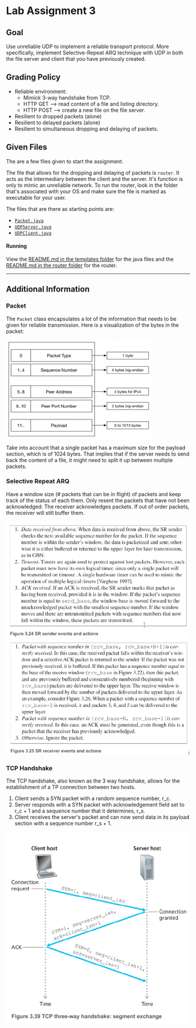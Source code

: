 # Lab Assignment 3

## Goal
Use unreliable UDP to implement a reliable transport protocol.
More specifically, implement Selective-Repeat ARQ technique with UDP in both the file server and client that you have previously created.

## Grading Policy
- Reliable environment:
    - Mimick 3-way handshake from TCP.
    - HTTP GET --> read content of a file and listing directory.
    - HTTP POST --> create a new file on the file server.
- Resilient to dropped packets (alone)
- Resilient to delayed packets (alone)
- Resilient to simultaneous dropping and delaying of packets.

## Given Files
The are a few files given to start the assignment.

The file that allows for the dropping and delaying of packets is  `router`.
It acts as the intermediary between the client and the server.
It's function is only to mimic an unreliable network.
To run the router, look in the folder that's associated with your OS and make sure the file is marked as executable for your user.

The files that are there as starting points are:
 * [`Packet.java`](./templates/src/main/java/ca/concordia/Packet.java)
 * [`UDPServer.java`](./templates/src/main/java/ca/concordia/UDPServer.java)
 * [`UDPClient.java`](./templates/src/main/java/ca/concordia/UDPClient.java)

#### Running
View the [README.md in the templates folder](./templates/README.md) for the java files and the [README.md in the router folder](./router/README.md) for the router.

---

## Additional Information

### Packet
The `Packet` class encapsulates a lot of the information that needs to be given for reliable transmission.
Here is a visualization of the bytes in the packet:

![Packet Structure](./files/packet_structure.png)

Take into account that a single packet has a maximum size for the payload section, which is of 1024 bytes.
That implies that if the server needs to send back the content of a file, it might need to split it up between multiple packets.

### Selective Repeat ARQ
Have a window size (# packets that can be in flight) of packets and keep track of the status of each them.
Only resent the packets that have not been acknowledged.
The receiver acknowledges packets.
If out of order packets, the receiver will still buffer them.

![SR Sender](./files/sender_events.png)
![SR Receiver](./files/receiver_events.png)

### TCP Handshake
The TCP handshake, also known as the 3 way handshake, allows for the establishment of a TP connection between two hosts.

1. Client sends a SYN packet with a random sequence number, r_c.
2. Server responds with a SYN packet with acknowledgement field set to r_c + 1 and a sequence number that it determines, r_s.
3. Client receives the server's packet and can now send data in its payload section with a sequence number r_s + 1.

![TCP Handshake](./files/tcp_handshake.png)

